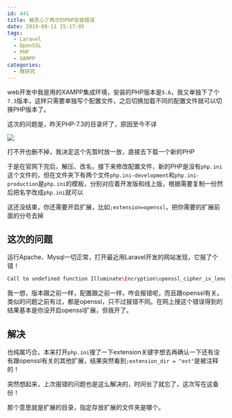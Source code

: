 ```yaml
---
id: 441
title: 被恶心了两次的PHP安装错误
date: 2019-09-11 15:17:05
tags:
  - Laravel
  - OpenSSL
  - PHP
  - XAMPP
categories:
  - 瞎研究
---
```


web开发中我是用的XAMPP集成环境，安装的PHP版本是`5.6`，我又单独下了个`7.3`版本，这样只需要单独写个配置文件，之后切换加载不同的配置文件就可以切换PHP版本了。

这次的问题是，昨天PHP-7.3的目录坏了，原因至今不详

![](//imba97.cn/uploads/2019/09/php-7.3.png)

<!--more-->

打不开也删不掉，我决定这个先暂时放一放，直接去下载一个新的PHP

于是在官网下完后，解压、改名，接下来修改配置文件，新的PHP是没有`php.ini`这个文件的，但在文件夹下有两个文件`php.ini-development`和`php.ini-production`是`php.ini`的模板，分别对应着开发版和线上版，根据需要复制一份然后把名字改成`php.ini`就可以

这还没结束，你还需要开启扩展，比如`;extension=openssl`，把你需要的扩展前面的分号去掉

## 这次的问题

运行Apache、Mysql一切正常，打开最近用Laravel开发的网站发现，它报了个错！

```bash
Call to undefined function Illuminate\Encryption\openssl_cipher_iv_length()
```

我一想，版本跟之前一样，配置跟之前一样，咋会报错呢，而且跟openssl有关。类似的问题之前有过，都是openssl，只不过报错不同。在网上搜这个错误得到的结果基本是你没开启openssl扩展，但我开了。

## 解决

也纯属巧合，本来打开`php.ini`搜了一下extension关键字想去再确认一下还有没有跟openssl有关的其他扩展，结果突然看到`;extension_dir = "ext"`是被注释的！

突然想起来，上次报错的问题也是这么解决的，时间长了就忘了，这次写在这备份！

那个意思就是扩展的目录，指定存放扩展的文件夹是哪个。
